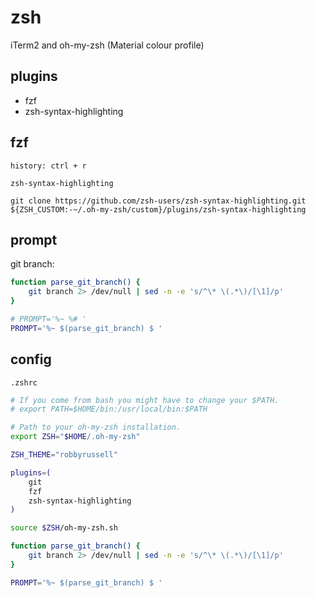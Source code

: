 # zsh

iTerm2 and oh-my-zsh (Material colour profile)

## plugins

- fzf
- zsh-syntax-highlighting

## fzf

```
history: ctrl + r
```

`zsh-syntax-highlighting`

```
git clone https://github.com/zsh-users/zsh-syntax-highlighting.git ${ZSH_CUSTOM:-~/.oh-my-zsh/custom}/plugins/zsh-syntax-highlighting
```

## prompt

git branch:

```sh
function parse_git_branch() {
    git branch 2> /dev/null | sed -n -e 's/^\* \(.*\)/[\1]/p'
}

# PROMPT='%~ %# '
PROMPT='%~ $(parse_git_branch) $ '
```

## config

`.zshrc`

```sh
# If you come from bash you might have to change your $PATH.
# export PATH=$HOME/bin:/usr/local/bin:$PATH

# Path to your oh-my-zsh installation.
export ZSH="$HOME/.oh-my-zsh"

ZSH_THEME="robbyrussell"

plugins=(
    git
    fzf
    zsh-syntax-highlighting
)

source $ZSH/oh-my-zsh.sh

function parse_git_branch() {
    git branch 2> /dev/null | sed -n -e 's/^\* \(.*\)/[\1]/p'
}

PROMPT='%~ $(parse_git_branch) $ '
```
